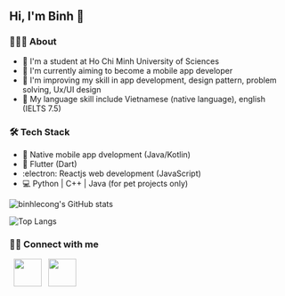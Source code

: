 ## Hi, I'm Binh 👋

### 👨🏻‍💻 About
- 🔭 I'm a student at Ho Chi Minh University of Sciences
- 🌱 I'm currently aiming to become a mobile app developer
- 🤔 I'm improving my skill in app development, design pattern, problem solving, Ux/UI design
- 💬 My language skill include Vietnamese (native language), english (IELTS 7.5)
### 🛠 Tech Stack
- 📱  Native mobile app dvelopment (Java/Kotlin)
- 🎯 Flutter (Dart)
- :electron: Reactjs web development (JavaScript)
- 💻 Python | C++ | Java (for pet projects only)

![binhlecong's GitHub stats](https://github-readme-stats.vercel.app/api?username=binhlecong&show_icons=true&theme=dark)

![Top Langs](https://github-readme-stats.vercel.app/api/top-langs/?username=binhlecong&layout=compact&text_color=daf7dc&bg_color=151515)

### 🤝🏻 Connect with me

<p align="left"> 
&nbsp; <a href="https://www.facebook.com/profile.php?id=100005211708373/" target="_blank" rel="noopener noreferrer"><img src="https://img.icons8.com/plasticine/100/000000/facebook-new.png" width="50" /></a>  
&nbsp; <a href="https://www.linkedin.com/in/congbinhle/" target="_blank" rel="noopener noreferrer"><img src="https://img.icons8.com/plasticine/100/000000/linkedin.png" width="50" /></a>
